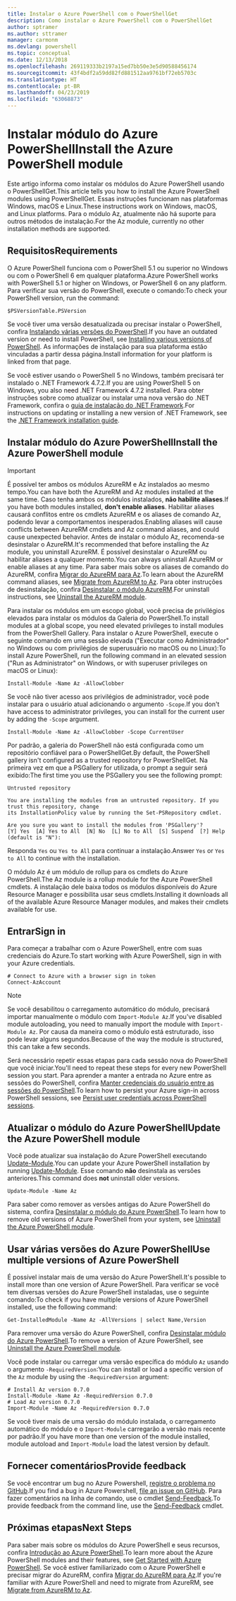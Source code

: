 ```yaml
---
title: Instalar o Azure PowerShell com o PowerShellGet
description: Como instalar o Azure PowerShell com o PowerShellGet
author: sptramer
ms.author: sttramer
manager: carmonm
ms.devlang: powershell
ms.topic: conceptual
ms.date: 12/13/2018
ms.openlocfilehash: 269119333b2197a15ed7bb50e3e5d90588456174
ms.sourcegitcommit: 43f4bdf2a59dd82fd881512aa9761bf72eb5703c
ms.translationtype: HT
ms.contentlocale: pt-BR
ms.lasthandoff: 04/23/2019
ms.locfileid: "63068873"
---
```

# <a name="install-the-azure-powershell-module"></a><span data-ttu-id="8373d-103">Instalar módulo do Azure PowerShell</span><span class="sxs-lookup"><span data-stu-id="8373d-103">Install the Azure PowerShell module</span></span>

<span data-ttu-id="8373d-104">Este artigo informa como instalar os módulos do Azure PowerShell usando o PowerShellGet.</span><span class="sxs-lookup"><span data-stu-id="8373d-104">This article tells you how to install the Azure PowerShell modules using PowerShellGet.</span></span> <span data-ttu-id="8373d-105">Essas instruções funcionam nas plataformas Windows, macOS e Linux.</span><span class="sxs-lookup"><span data-stu-id="8373d-105">These instructions work on Windows, macOS, and Linux platforms.</span></span> <span data-ttu-id="8373d-106">Para o módulo Az, atualmente não há suporte para outros métodos de instalação.</span><span class="sxs-lookup"><span data-stu-id="8373d-106">For the Az module, currently no other installation methods are supported.</span></span>

## <a name="requirements"></a><span data-ttu-id="8373d-107">Requisitos</span><span class="sxs-lookup"><span data-stu-id="8373d-107">Requirements</span></span>

<span data-ttu-id="8373d-108">O Azure PowerShell funciona com o PowerShell 5.1 ou superior no Windows ou com o PowerShell 6 em qualquer plataforma.</span><span class="sxs-lookup"><span data-stu-id="8373d-108">Azure PowerShell works with PowerShell 5.1 or higher on Windows, or PowerShell 6 on any platform.</span></span>
<span data-ttu-id="8373d-109">Para verificar sua versão do PowerShell, execute o comando:</span><span class="sxs-lookup"><span data-stu-id="8373d-109">To check your PowerShell version, run the command:</span></span>

```powershell-interactive
$PSVersionTable.PSVersion
```

<span data-ttu-id="8373d-110">Se você tiver uma versão desatualizada ou precisar instalar o PowerShell, confira [Instalando várias versões do PowerShell](/powershell/scripting/setup/installing-powershell).</span><span class="sxs-lookup"><span data-stu-id="8373d-110">If you have an outdated version or need to install PowerShell, see [Installing various versions of PowerShell](/powershell/scripting/setup/installing-powershell).</span></span> <span data-ttu-id="8373d-111">As informações de instalação para sua plataforma estão vinculadas a partir dessa página.</span><span class="sxs-lookup"><span data-stu-id="8373d-111">Install information for your platform is linked from that page.</span></span>

<span data-ttu-id="8373d-112">Se você estiver usando o PowerShell 5 no Windows, também precisará ter instalado o .NET Framework 4.7.2.</span><span class="sxs-lookup"><span data-stu-id="8373d-112">If you are using PowerShell 5 on Windows, you also need .NET Framework 4.7.2 installed.</span></span> <span data-ttu-id="8373d-113">Para obter instruções sobre como atualizar ou instalar uma nova versão do .NET Framework, confira o [guia de instalação do .NET Framework](/dotnet/framework/install).</span><span class="sxs-lookup"><span data-stu-id="8373d-113">For instructions on updating or installing a new version of .NET Framework, see the [.NET Framework installation guide](/dotnet/framework/install).</span></span>

## <a name="install-the-azure-powershell-module"></a><span data-ttu-id="8373d-114">Instalar módulo do Azure PowerShell</span><span class="sxs-lookup"><span data-stu-id="8373d-114">Install the Azure PowerShell module</span></span>

> [!IMPORTANT]
>
> <span data-ttu-id="8373d-115">É possível ter ambos os módulos AzureRM e Az instalados ao mesmo tempo.</span><span class="sxs-lookup"><span data-stu-id="8373d-115">You can have both the AzureRM and Az modules installed at the same time.</span></span> <span data-ttu-id="8373d-116">Caso tenha ambos os módulos instalados, __não habilite aliases__.</span><span class="sxs-lookup"><span data-stu-id="8373d-116">If you have both modules installed, __don't enable aliases__.</span></span>
> <span data-ttu-id="8373d-117">Habilitar aliases causará conflitos entre os cmdlets AzureRM e os aliases de comando Az, podendo levar a comportamentos inesperados.</span><span class="sxs-lookup"><span data-stu-id="8373d-117">Enabling aliases will cause conflicts between AzureRM cmdlets and Az command aliases, and could cause unexpected behavior.</span></span>
> <span data-ttu-id="8373d-118">Antes de instalar o módulo Az, recomenda-se desinstalar o AzureRM.</span><span class="sxs-lookup"><span data-stu-id="8373d-118">It's recommended that before installing the Az module, you uninstall AzureRM.</span></span> <span data-ttu-id="8373d-119">É possível desinstalar o AzureRM ou habilitar aliases a qualquer momento.</span><span class="sxs-lookup"><span data-stu-id="8373d-119">You can always uninstall AzureRM or enable aliases at any time.</span></span> <span data-ttu-id="8373d-120">Para saber mais sobre os aliases de comando do AzureRM, confira [Migrar do AzureRM para Az](migrate-from-azurerm-to-az.md).</span><span class="sxs-lookup"><span data-stu-id="8373d-120">To learn about the AzureRM command aliases, see [Migrate from AzureRM to Az](migrate-from-azurerm-to-az.md).</span></span>
> <span data-ttu-id="8373d-121">Para obter instruções de desinstalação, confira [Desinstalar o módulo AzureRM](uninstall-az-ps.md#uninstall-the-azurerm-module).</span><span class="sxs-lookup"><span data-stu-id="8373d-121">For uninstall instructions, see [Uninstall the AzureRM module](uninstall-az-ps.md#uninstall-the-azurerm-module).</span></span> 

<span data-ttu-id="8373d-122">Para instalar os módulos em um escopo global, você precisa de privilégios elevados para instalar os módulos da Galeria do PowerShell.</span><span class="sxs-lookup"><span data-stu-id="8373d-122">To install modules at a global scope, you need elevated privileges to install modules from the PowerShell Gallery.</span></span> <span data-ttu-id="8373d-123">Para instalar o Azure PowerShell, execute o seguinte comando em uma sessão elevada ("Executar como Administrador" no Windows ou com privilégios de superusuário no macOS ou no Linux):</span><span class="sxs-lookup"><span data-stu-id="8373d-123">To install Azure PowerShell, run the following command in an elevated session ("Run as Administrator" on Windows, or with superuser privileges on macOS or Linux):</span></span>

```powershell-interactive
Install-Module -Name Az -AllowClobber
```

<span data-ttu-id="8373d-124">Se você não tiver acesso aos privilégios de administrador, você pode instalar para o usuário atual adicionando o argumento `-Scope`.</span><span class="sxs-lookup"><span data-stu-id="8373d-124">If you don't have access to administrator privileges, you can install for the current user by adding the `-Scope` argument.</span></span>

```powershell-interactive
Install-Module -Name Az -AllowClobber -Scope CurrentUser
```

<span data-ttu-id="8373d-125">Por padrão, a galeria do PowerShell não está configurada como um repositório confiável para o PowerShellGet.</span><span class="sxs-lookup"><span data-stu-id="8373d-125">By default, the PowerShell gallery isn't configured as a trusted repository for PowerShellGet.</span></span> <span data-ttu-id="8373d-126">Na primeira vez em que a PSGallery for utilizada, o prompt a seguir será exibido:</span><span class="sxs-lookup"><span data-stu-id="8373d-126">The first time you use the PSGallery you see the following prompt:</span></span>

```output
Untrusted repository

You are installing the modules from an untrusted repository. If you trust this repository, change
its InstallationPolicy value by running the Set-PSRepository cmdlet.

Are you sure you want to install the modules from 'PSGallery'?
[Y] Yes  [A] Yes to All  [N] No  [L] No to All  [S] Suspend  [?] Help (default is "N"):
```

<span data-ttu-id="8373d-127">Responda `Yes` ou `Yes to All` para continuar a instalação.</span><span class="sxs-lookup"><span data-stu-id="8373d-127">Answer `Yes` or `Yes to All` to continue with the installation.</span></span>

<span data-ttu-id="8373d-128">O módulo Az é um módulo de rollup para os cmdlets do Azure PowerShell.</span><span class="sxs-lookup"><span data-stu-id="8373d-128">The Az module is a rollup module for the Azure PowerShell cmdlets.</span></span> <span data-ttu-id="8373d-129">A instalação dele baixa todos os módulos disponíveis do Azure Resource Manager e possibilita usar seus cmdlets.</span><span class="sxs-lookup"><span data-stu-id="8373d-129">Installing it downloads all of the available Azure Resource Manager modules, and makes their cmdlets available for use.</span></span>

## <a name="sign-in"></a><span data-ttu-id="8373d-130">Entrar</span><span class="sxs-lookup"><span data-stu-id="8373d-130">Sign in</span></span>

<span data-ttu-id="8373d-131">Para começar a trabalhar com o Azure PowerShell, entre com suas credenciais do Azure.</span><span class="sxs-lookup"><span data-stu-id="8373d-131">To start working with Azure PowerShell, sign in with your Azure credentials.</span></span>

```powershell-interactive
# Connect to Azure with a browser sign in token
Connect-AzAccount
```

> [!NOTE]
>
> <span data-ttu-id="8373d-132">Se você desabilitou o carregamento automático do módulo, precisará importar manualmente o módulo com `Import-Module Az`.</span><span class="sxs-lookup"><span data-stu-id="8373d-132">If you've disabled module autoloading, you need to manually import the module with `Import-Module Az`.</span></span> <span data-ttu-id="8373d-133">Por causa da maneira como o módulo está estruturado, isso pode levar alguns segundos.</span><span class="sxs-lookup"><span data-stu-id="8373d-133">Because of the way the module is structured, this can take a few seconds.</span></span>

<span data-ttu-id="8373d-134">Será necessário repetir essas etapas para cada sessão nova do PowerShell que você iniciar.</span><span class="sxs-lookup"><span data-stu-id="8373d-134">You'll need to repeat these steps for every new PowerShell session you start.</span></span> <span data-ttu-id="8373d-135">Para aprender a manter a entrada no Azure entre as sessões do PowerShell, confira [Manter credenciais do usuário entre as sessões do PowerShell](context-persistence.md).</span><span class="sxs-lookup"><span data-stu-id="8373d-135">To learn how to persist your Azure sign-in across PowerShell sessions, see [Persist user credentials across PowerShell sessions](context-persistence.md).</span></span>

## <a name="update-the-azure-powershell-module"></a><span data-ttu-id="8373d-136">Atualizar o módulo do Azure PowerShell</span><span class="sxs-lookup"><span data-stu-id="8373d-136">Update the Azure PowerShell module</span></span>

<span data-ttu-id="8373d-137">Você pode atualizar sua instalação do Azure PowerShell executando [Update-Module](/powershell/module/powershellget/update-module).</span><span class="sxs-lookup"><span data-stu-id="8373d-137">You can update your Azure PowerShell installation by running [Update-Module](/powershell/module/powershellget/update-module).</span></span> <span data-ttu-id="8373d-138">Esse comando __não__ desinstala as versões anteriores.</span><span class="sxs-lookup"><span data-stu-id="8373d-138">This command does __not__ uninstall older versions.</span></span>

```powershell-interactive
Update-Module -Name Az
```

<span data-ttu-id="8373d-139">Para saber como remover as versões antigas do Azure PowerShell do sistema, confira [Desinstalar o módulo do Azure PowerShell](uninstall-az-ps.md).</span><span class="sxs-lookup"><span data-stu-id="8373d-139">To learn how to remove old versions of Azure PowerShell from your system, see [Uninstall the Azure PowerShell module](uninstall-az-ps.md).</span></span>

## <a name="use-multiple-versions-of-azure-powershell"></a><span data-ttu-id="8373d-140">Usar várias versões do Azure PowerShell</span><span class="sxs-lookup"><span data-stu-id="8373d-140">Use multiple versions of Azure PowerShell</span></span>

<span data-ttu-id="8373d-141">É possível instalar mais de uma versão do Azure PowerShell.</span><span class="sxs-lookup"><span data-stu-id="8373d-141">It's possible to install more than one version of Azure PowerShell.</span></span> <span data-ttu-id="8373d-142">Para verificar se você tem diversas versões do Azure PowerShell instaladas, use o seguinte comando:</span><span class="sxs-lookup"><span data-stu-id="8373d-142">To check if you have multiple versions of Azure PowerShell installed, use the following command:</span></span>

```powershell-interactive
Get-InstalledModule -Name Az -AllVersions | select Name,Version
```

<span data-ttu-id="8373d-143">Para remover uma versão do Azure PowerShell, confira [Desinstalar módulo do Azure PowerShell](uninstall-az-ps.md).</span><span class="sxs-lookup"><span data-stu-id="8373d-143">To remove a version of Azure PowerShell, see [Uninstall the Azure PowerShell module](uninstall-az-ps.md).</span></span>

<span data-ttu-id="8373d-144">Você pode instalar ou carregar uma versão específica do módulo `Az` usando o argumento `-RequiredVersion`:</span><span class="sxs-lookup"><span data-stu-id="8373d-144">You can install or load a specific version of the `Az` module by using the `-RequiredVersion` argument:</span></span>

```powershell-interactive
# Install Az version 0.7.0
Install-Module -Name Az -RequiredVersion 0.7.0 
# Load Az version 0.7.0
Import-Module -Name Az -RequiredVersion 0.7.0
```

<span data-ttu-id="8373d-145">Se você tiver mais de uma versão do módulo instalada, o carregamento automático do módulo e o `Import-Module` carregarão a versão mais recente por padrão.</span><span class="sxs-lookup"><span data-stu-id="8373d-145">If you have more than one version of the module installed, module autoload and `Import-Module` load the latest version by default.</span></span>

## <a name="provide-feedback"></a><span data-ttu-id="8373d-146">Fornecer comentários</span><span class="sxs-lookup"><span data-stu-id="8373d-146">Provide feedback</span></span>

<span data-ttu-id="8373d-147">Se você encontrar um bug no Azure Powershell, [registre o problema no GitHub](https://github.com/Azure/azure-powershell/issues).</span><span class="sxs-lookup"><span data-stu-id="8373d-147">If you find a bug in Azure Powershell, [file an issue on GitHub](https://github.com/Azure/azure-powershell/issues).</span></span>
<span data-ttu-id="8373d-148">Para fazer comentários na linha de comando, use o cmdlet [Send-Feedback](/powershell/module/az.accounts/send-feedback).</span><span class="sxs-lookup"><span data-stu-id="8373d-148">To provide feedback from the command line, use the [Send-Feedback](/powershell/module/az.accounts/send-feedback) cmdlet.</span></span>

## <a name="next-steps"></a><span data-ttu-id="8373d-149">Próximas etapas</span><span class="sxs-lookup"><span data-stu-id="8373d-149">Next Steps</span></span>

<span data-ttu-id="8373d-150">Para saber mais sobre os módulos do Azure PowerShell e seus recursos, confira [Introdução ao Azure PowerShell](get-started-azureps.md).</span><span class="sxs-lookup"><span data-stu-id="8373d-150">To learn more about the Azure PowerShell modules and their features, see [Get Started with Azure PowerShell](get-started-azureps.md).</span></span>
<span data-ttu-id="8373d-151">Se você estiver familiarizado com o Azure PowerShell e precisar migrar do AzureRM, confira [Migrar do AzureRM para Az](migrate-from-azurerm-to-az.md).</span><span class="sxs-lookup"><span data-stu-id="8373d-151">If you're familiar with Azure PowerShell and need to migrate from AzureRM, see [Migrate from AzureRM to Az](migrate-from-azurerm-to-az.md).</span></span>

